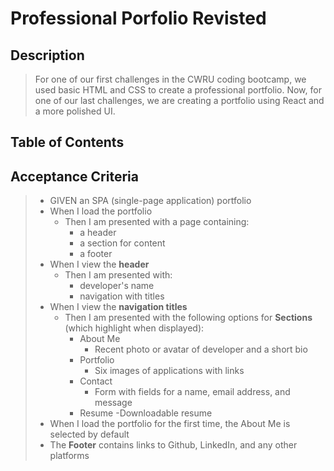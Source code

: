 # Professional Porfolio Revisted

## Description
> For one of our first challenges in the CWRU coding bootcamp, we used basic HTML and CSS to create a professional portfolio.  Now, for one of our last challenges, we are creating a portfolio using React and a more polished UI.

## Table of Contents

## Acceptance Criteria
> - GIVEN an SPA (single-page application) portfolio
> - When I load the portfolio
>   - Then I am presented with a page containing:
>       - a header
>       - a section for content
>       - a footer
> - When I view the **header**
>   - Then I am presented with:
>       - developer's name
>       - navigation with titles
> - When I view the **navigation titles**
>   - Then I am presented with the following options for **Sections** (which highlight when displayed):
>       - About Me
>            - Recent photo or avatar of developer and a short bio
>       - Portfolio
>            - Six images of applications with links
>       - Contact
>            - Form with fields for a name, email address, and message
>       - Resume
>            -Downloadable resume
> - When I load the portfolio for the first time, the About Me is selected by default
> - The **Footer** contains links to Github, LinkedIn, and any other platforms
